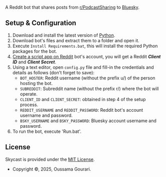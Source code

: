 A Reddit bot that shares posts from [r/PodcastSharing](https://www.reddit.com/r/PodcastSharing) to [Bluesky](https://bsky.app/profile/shareapod.bsky.social).

## Setup & Configuration
1. Download and install the latest version of [Python](https://www.python.org/).
2. Download bot's files and extract them to a folder and open it.
3. Execute `Install Requirements.bat`, this will install the required Python packages for the bot.
4. [Create a script app on Reddit](https://www.reddit.com/prefs/apps) bot's account, you will get a Reddit ***Client ID*** and ***Client Secret***.
5. Using a text editor, open `config.py` file and fill-in the credentials and details as follows (don't forget to save):
   - `BOT_HOSTER`: Reddit username (without the prefix u/) of the person hosting the bot.
   - `SUBREDDIT`: Subreddit name (without the prefix r/) where the bot will operate.
   - `CLIENT_ID` and `CLIENT_SECRET`: obtained in step 4 of the setup process.
   - `REDDIT_USERNAME` and `REDDIT_PASSWORD`: Reddit bot's account username and password.
   - `BSKY_USERNAME` and `BSKY_PASSWORD`: Bluesky account username and password.
6. To run the bot, execute 'Run.bat'.

## License
Skycast is provided under the [MIT License](https://github.com/oussama-gourari/Skycast/blob/main/LICENSE).

- Copyright ©, 2025, Oussama Gourari.
